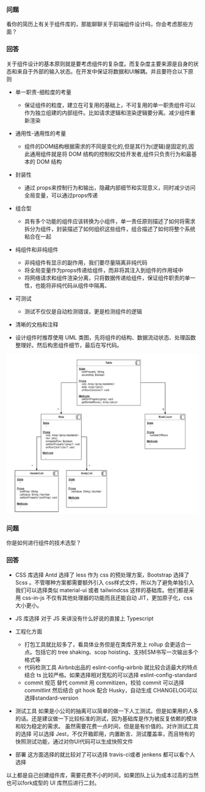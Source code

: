 ### 问题
看你的简历上有关于组件库的，那能聊聊关于前端组件设计吗，你会考虑那些方面？

### 回答
关于组件设计的基本原则就是要考虑组件的复杂度。而复杂度主要来源是自身的状态和来自于外部的输入状态。在开发中保证将数据和UI解耦。并且要符合以下原则

- 单一职责-细粒度的考量
  - 保证组件的粒度，建立在可复用的基础上，不可复用的单一职责组件可以作为独立组建的内部组件。比如请求逻辑和渲染逻辑要分离。减少组件重新渲染

- 通用性-通用性的考量
  - 组件的DOM结构根据需求的不同是变化的,但是其行为(逻辑)是固定的,因此通用组件就是将 DOM 结构的控制权交给开发者,组件只负责行为和最基本的 DOM 结构

- 封装性
  - 通过 props来控制行为和输出，隐藏内部细节和实现意义，同时减少访问全局变量，可以通过props传递

- 组合型
  - 具有多个功能的组件应该转换为小组件，单一责任原则描述了如何将需求拆分为组件，封装描述了如何组织这些组件，组合描述了如何将整个系统粘合在一起

- 纯组件和非纯组件
  - 非纯组件有显示的副作用，我们要尽量隔离非纯代码
  - 将全局变量作为props传递给组件，而非将其注入到组件的作用域中
  - 将网络请求和组件渲染分离，只将数据传递给组件，保证组件职责的单一性，也能将非纯代码从组件中隔离、

- 可测试
  - 测试不仅仅是自动检测错误，更是检测组件的逻辑

- 清晰的文档和注释

- 设计组件时推荐使用 UML 类图，先将组件的结构、数据流动状态、处理函数整理好。然后构思组件细节，最后在写代码。
<img src="/assets/componment-des.jpg">

### 问题 
你是如何进行组件的技术选型？

### 回答

- CSS 库选择
  Antd 选择了 less 作为 css 的预处理方案，Bootstrap 选择了 Scss 。不管哪种方案都需要额外引入 css样式文件，所以为了避免单独引入我们可以选择类似 material-ui 或者 tailwindcss 这样的基础库。他们都是采用 css-in-js 不仅有其他处理器的功能而且还能自动 JIT，更加原子化，css 大小更小。

- JS 库选择
  对于 JS 来讲没有什么好说的直接上 Typescript
   

- 工程化方面
  - 打包工具就比较多了，看具体业务但是在类库开发上 rollup 会更适合一点。包括它的 tree shaking、scop hoisting、支持ESM书写一次输出多个格式等
  - 代码检测工具 Airbnb出品的 eslint-config-airbnb 就比较合适最大的特点结合 ts 比较严格。如果选择相对宽松的可以选择 eslint-config-standard
  - commit 规范 替代 commit 用 commitizen，校验 commit 可以选择 commitlint 然后结合 git hook  配合 Husky，自动生成 CHANGELOG可以选择standard-version

- 测试工具
  如果是小公司的抽离可以简单的做一下人工测试。但是如果用的人多的话。还是建议做一下比较标准的测试，因为基础库是作为被反复依赖的模块和较为稳定的需求。
  虽然需要花费一点时间，但是是有价值的。对许测试工具的选择 可以选择 Jest，不仅开箱即用，内置断言、测试覆盖率，而且特有的快照测试功能，通过对你UI代码可以生成快照文件

- 部署
  这方面选择的就比较对了可以选择 travis-ci或者 jenkens 都可以看个人选择

以上都是自己创建组件库，需要花费不小的时间，如果团队上认为成本过高的当然也可以fork成型的 UI 库然后进行二封。

